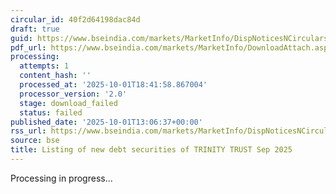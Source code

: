 ```yaml
---
circular_id: 40f2d64198dac84d
draft: true
guid: https://www.bseindia.com/markets/MarketInfo/DispNoticesNCirculars.aspx?Noticeid={0E3B3F0D-0D52-4966-8ED9-BA2819D350D2}&noticeno=20251001-67&dt=10/01/2025&icount=67&totcount=83&flag=0
pdf_url: https://www.bseindia.com/markets/MarketInfo/DownloadAttach.aspx?id=20251001-67&attachedId=
processing:
  attempts: 1
  content_hash: ''
  processed_at: '2025-10-01T18:41:58.867004'
  processor_version: '2.0'
  stage: download_failed
  status: failed
published_date: '2025-10-01T13:06:37+00:00'
rss_url: https://www.bseindia.com/markets/MarketInfo/DispNoticesNCirculars.aspx?Noticeid={0E3B3F0D-0D52-4966-8ED9-BA2819D350D2}&noticeno=20251001-67&dt=10/01/2025&icount=67&totcount=83&flag=0
source: bse
title: Listing of new debt securities of TRINITY TRUST Sep 2025
---
```


Processing in progress...